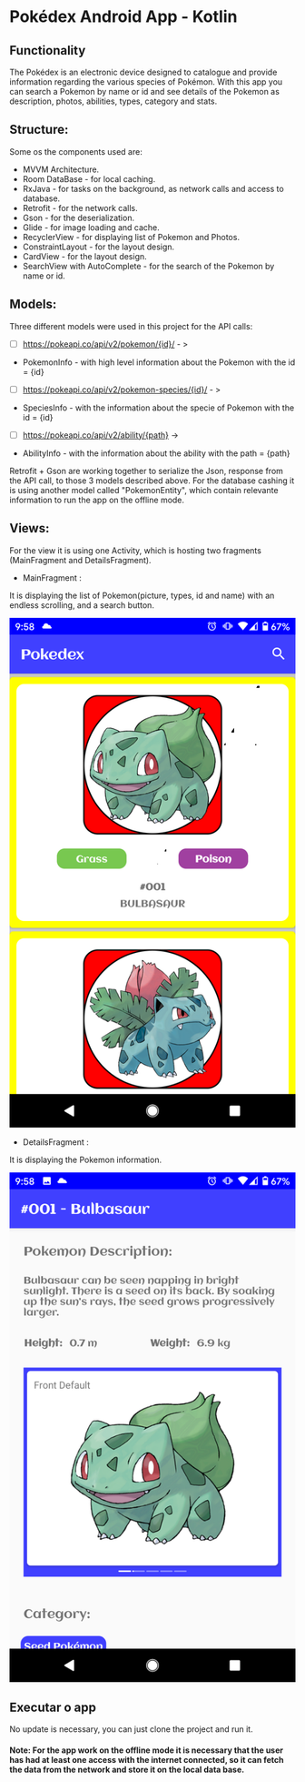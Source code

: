 # Pokédex Android App - Kotlin

## Functionality

The Pokédex is an electronic device designed to catalogue and provide information regarding the various species of Pokémon.
With this app you can search a Pokemon by name or id and see details of the Pokemon as description, photos, abilities, types, category and stats.

## Structure:
Some os the components used are:

- MVVM Architecture.
- Room DataBase - for local caching.
- RxJava - for tasks on the background, as network calls and access to database.
- Retrofit - for the network calls.
- Gson - for the deserialization.
- Glide - for image loading and cache.
- RecyclerView - for displaying list of Pokemon and Photos.
- ConstraintLayout - for the layout design.
- CardView - for the layout design.
- SearchView with AutoComplete - for the search of the Pokemon by name or id.


## Models:
Three different models were used in this project for the API calls:

- [ ] https://pokeapi.co/api/v2/pokemon/{id}/ - >
- PokemonInfo - with high level information about the Pokemon with the id = {id}

- [ ] https://pokeapi.co/api/v2/pokemon-species/{id}/ - >
- SpeciesInfo - with the information about the specie of Pokemon with the id = {id}

- [ ] https://pokeapi.co/api/v2/ability/{path} ->
- AbilityInfo - with the information about the ability with the path = {path}

Retrofit + Gson are working together to serialize the Json, response from the API call, to those 3 models described above.
For the database cashing it is using another model called "PokemonEntity", which contain relevante information to run the app on the offline mode.

## Views:
For the view it is using one Activity, which is hosting two fragments (MainFragment and DetailsFragment).
- MainFragment : 

It is displaying the list of Pokemon(picture, types, id and name) with an endless scrolling, and a search button.


![alt text](https://github.com/kiviabrito/Pokedex/blob/master/Screenshot_MainFragment.png) 

- DetailsFragment :

It is displaying the Pokemon information.


![alt text](https://github.com/kiviabrito/Pokedex/blob/master/Screenshot_DetailsFragment.png) 

## Executar o app

No update is necessary, you can just clone the project and run it.
#### Note: For the app work on the offline mode it is necessary that the user has had at least one access with the internet connected, so it can fetch the data from the network and store it on the local data base.

